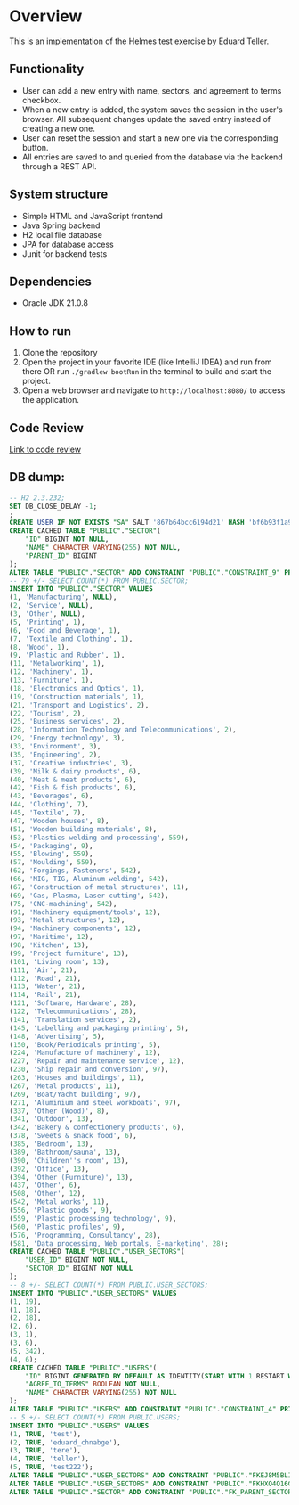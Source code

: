 # Overview
This is an implementation of the Helmes test exercise by Eduard Teller.

## Functionality

- User can add a new entry with name, sectors, and agreement to terms checkbox.
- When a new entry is added, the system saves the session in the user's browser. All subsequent changes update the saved entry instead of creating a new one.
- User can reset the session and start a new one via the corresponding button.
- All entries are saved to and queried from the database via the backend through a REST API.

## System structure
- Simple HTML and JavaScript frontend
- Java Spring backend
- H2 local file database
- JPA for database access
- Junit for backend tests

## Dependencies
- Oracle JDK 21.0.8

## How to run
1. Clone the repository
2. Open the project in your favorite IDE (like IntelliJ IDEA) and run from there OR 
   run `./gradlew bootRun` in the terminal to build and start the project.
3. Open a web browser and navigate to `http://localhost:8080/` to access the application.

## Code Review
[Link to code review](CODE_REVIEW.md)

## DB dump:
```sql
-- H2 2.3.232;
SET DB_CLOSE_DELAY -1;        
;             
CREATE USER IF NOT EXISTS "SA" SALT '867b64bcc6194d21' HASH 'bf6b93f1a9c80ba88e000aa47fb024d479bd1171c3888cd77ef6e8e067f2da5a' ADMIN;         
CREATE CACHED TABLE "PUBLIC"."SECTOR"(
    "ID" BIGINT NOT NULL,
    "NAME" CHARACTER VARYING(255) NOT NULL,
    "PARENT_ID" BIGINT
);    
ALTER TABLE "PUBLIC"."SECTOR" ADD CONSTRAINT "PUBLIC"."CONSTRAINT_9" PRIMARY KEY("ID");       
-- 79 +/- SELECT COUNT(*) FROM PUBLIC.SECTOR; 
INSERT INTO "PUBLIC"."SECTOR" VALUES
(1, 'Manufacturing', NULL),
(2, 'Service', NULL),
(3, 'Other', NULL),
(5, 'Printing', 1),
(6, 'Food and Beverage', 1),
(7, 'Textile and Clothing', 1),
(8, 'Wood', 1),
(9, 'Plastic and Rubber', 1),
(11, 'Metalworking', 1),
(12, 'Machinery', 1),
(13, 'Furniture', 1),
(18, 'Electronics and Optics', 1),
(19, 'Construction materials', 1),
(21, 'Transport and Logistics', 2),
(22, 'Tourism', 2),
(25, 'Business services', 2),
(28, 'Information Technology and Telecommunications', 2),
(29, 'Energy technology', 3),
(33, 'Environment', 3),
(35, 'Engineering', 2),
(37, 'Creative industries', 3),
(39, 'Milk & dairy products', 6),
(40, 'Meat & meat products', 6),
(42, 'Fish & fish products', 6),
(43, 'Beverages', 6),
(44, 'Clothing', 7),
(45, 'Textile', 7),
(47, 'Wooden houses', 8),
(51, 'Wooden building materials', 8),
(53, 'Plastics welding and processing', 559),
(54, 'Packaging', 9),
(55, 'Blowing', 559),
(57, 'Moulding', 559),
(62, 'Forgings, Fasteners', 542),
(66, 'MIG, TIG, Aluminum welding', 542),
(67, 'Construction of metal structures', 11),
(69, 'Gas, Plasma, Laser cutting', 542),
(75, 'CNC-machining', 542),
(91, 'Machinery equipment/tools', 12),
(93, 'Metal structures', 12),
(94, 'Machinery components', 12),
(97, 'Maritime', 12),
(98, 'Kitchen', 13),
(99, 'Project furniture', 13),
(101, 'Living room', 13),
(111, 'Air', 21),
(112, 'Road', 21),
(113, 'Water', 21),
(114, 'Rail', 21),
(121, 'Software, Hardware', 28),
(122, 'Telecommunications', 28),
(141, 'Translation services', 2),
(145, 'Labelling and packaging printing', 5),
(148, 'Advertising', 5),
(150, 'Book/Periodicals printing', 5),
(224, 'Manufacture of machinery', 12),
(227, 'Repair and maintenance service', 12),
(230, 'Ship repair and conversion', 97),
(263, 'Houses and buildings', 11),
(267, 'Metal products', 11),
(269, 'Boat/Yacht building', 97),
(271, 'Aluminium and steel workboats', 97),
(337, 'Other (Wood)', 8),
(341, 'Outdoor', 13),
(342, 'Bakery & confectionery products', 6),
(378, 'Sweets & snack food', 6),
(385, 'Bedroom', 13),
(389, 'Bathroom/sauna', 13),
(390, 'Children''s room', 13),
(392, 'Office', 13),
(394, 'Other (Furniture)', 13),
(437, 'Other', 6),
(508, 'Other', 12),
(542, 'Metal works', 11),
(556, 'Plastic goods', 9),
(559, 'Plastic processing technology', 9),
(560, 'Plastic profiles', 9),
(576, 'Programming, Consultancy', 28),
(581, 'Data processing, Web portals, E-marketing', 28);              
CREATE CACHED TABLE "PUBLIC"."USER_SECTORS"(
    "USER_ID" BIGINT NOT NULL,
    "SECTOR_ID" BIGINT NOT NULL
);             
-- 8 +/- SELECT COUNT(*) FROM PUBLIC.USER_SECTORS;            
INSERT INTO "PUBLIC"."USER_SECTORS" VALUES
(1, 19),
(1, 18),
(2, 18),
(2, 6),
(3, 1),
(3, 6),
(5, 342),
(4, 6);       
CREATE CACHED TABLE "PUBLIC"."USERS"(
    "ID" BIGINT GENERATED BY DEFAULT AS IDENTITY(START WITH 1 RESTART WITH 6) NOT NULL,
    "AGREE_TO_TERMS" BOOLEAN NOT NULL,
    "NAME" CHARACTER VARYING(255) NOT NULL
);        
ALTER TABLE "PUBLIC"."USERS" ADD CONSTRAINT "PUBLIC"."CONSTRAINT_4" PRIMARY KEY("ID");        
-- 5 +/- SELECT COUNT(*) FROM PUBLIC.USERS;   
INSERT INTO "PUBLIC"."USERS" VALUES
(1, TRUE, 'test'),
(2, TRUE, 'eduard_chnabge'),
(3, TRUE, 'tere'),
(4, TRUE, 'teller'),
(5, TRUE, 'test222');        
ALTER TABLE "PUBLIC"."USER_SECTORS" ADD CONSTRAINT "PUBLIC"."FKEJ8M5BLIXKUY1S81EAQM09FW4" FOREIGN KEY("SECTOR_ID") REFERENCES "PUBLIC"."SECTOR"("ID") NOCHECK;
ALTER TABLE "PUBLIC"."USER_SECTORS" ADD CONSTRAINT "PUBLIC"."FKHXO4O16GPM8QRS4CF0V4R28S3" FOREIGN KEY("USER_ID") REFERENCES "PUBLIC"."USERS"("ID") NOCHECK;   
ALTER TABLE "PUBLIC"."SECTOR" ADD CONSTRAINT "PUBLIC"."FK_PARENT_SECTOR" FOREIGN KEY("PARENT_ID") REFERENCES "PUBLIC"."SECTOR"("ID") NOCHECK;
```